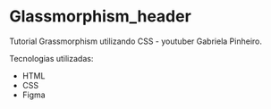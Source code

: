 # Glassmorphism_header

Tutorial Grassmorphism utilizando CSS - youtuber Gabriela Pinheiro.

Tecnologias utilizadas:
 - HTML
 - CSS
 - Figma